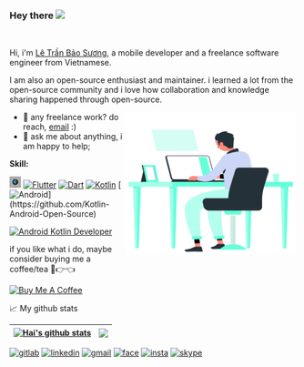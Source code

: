### Hey there <img src="https://media.giphy.com/media/hvRJCLFzcasrR4ia7z/giphy.gif" width="25px">

<br />

Hi, i'm [Lê Trần Bảo Sương](), a mobile developer and a freelance software engineer from Vietnamese.

I am also an open-source enthusiast and maintainer. i learned a lot from the open-source community and i love how collaboration and knowledge sharing happened through open-source.

<img align="right" alt="GIF" src="./assets/images/gif/coding.gif" width="300" height="250" />
  
- 💼 any freelance work? do reach, [email](mailto:letranbaosuong@gmail.com) :)
- 💬 ask me about anything, i am happy to help;

**Skill:**  

<code><img height="20" src="./assets/images/gif/flutter.gif"></code>
[![Flutter](https://img.shields.io/badge/flutter-%233498DB.svg?&style=for-the-badge&logo=flutter&logoColor=white)](https://flutter.dev/)
[![Dart](https://img.shields.io/badge/dart-%231DA1F2.svg?&style=for-the-badge&logo=dart&logoColor=white)](https://dart.dev/)
[![Kotlin](https://img.shields.io/badge/kotlin-%23FF5722.svg?&style=for-the-badge&logo=kotlin&logoColor=white)](https://github.com/Kotlin-Android-Open-Source)
[![Android](https://img.shields.io/badge/android-teal.svg?&style=for-the-badge&logo=android&logoColor=white")](https://github.com/Kotlin-Android-Open-Source)

[![Android Kotlin Developer](https://learn.udacity.com/assets/udacity-tt-logo.svg)](confirm.udacity.com/e/d6a15ade-de8a-11ed-b3f1-7b857fb7304d)

if you like what i do, maybe consider buying me a coffee/tea 🥺👉👈

<a href="" target="_blank"><img src="https://cdn.buymeacoffee.com/buttons/v2/default-red.png" alt="Buy Me A Coffee" width="150" ></a>

📈 My github stats

| <a href="https://github.com/letranbaosuong"><img align="center" src="https://github-readme-stats.vercel.app/api?username=letranbaosuong&show_icons=true&theme=graywhite&include_all_commits=true&count_private=true&hide_border=true" alt="Hai's github stats" /></a> | <a href="https://github.com/letranbaosuong"><img align="center" src="https://github-readme-stats.vercel.app/api/top-langs/?username=letranbaosuong&theme=graywhite&langs_count=10&layout=compact&hide_border=true" /></a> |
| ------------- | ------------- |

[![gitlab](https://img.shields.io/badge/-GitLab-380D75?style=for-the-badge&logo=GitLab&logoColor=white)](https://gitlab.com/letranbaosuong)
[![linkedin](https://img.shields.io/badge/-LinkedIn-0073B1?style=for-the-badge&logo=Linkedin)](https://www.linkedin.com/in/letranbaosuong)
[![gmail](https://img.shields.io/badge/-Gmail-EA4335?style=for-the-badge&logo=Gmail&logoColor=white)](mailto:letranbaosuong@gmail.com)
[![face](https://img.shields.io/badge/-Facebook-0165E1?style=for-the-badge&logo=Facebook&logoColor=white)](https://www.facebook.com/letranbaosuong)
[![insta](https://img.shields.io/badge/-Instagram-D82A78?style=for-the-badge&logo=instagram&logoColor=white)](https://www.instagram.com/letranbaosuong)
[![skype](https://img.shields.io/badge/-Skype-00AFF0?style=for-the-badge&logo=skype&logoColor=white)]()
<!--
**letranbaosuong/letranbaosuong** is a ✨ _special_ ✨ repository because its `README.md` (this file) appears on your GitHub profile.

Here are some ideas to get you started:

- 🔭 I’m currently working on ...
- 🌱 I’m currently learning ...
- 👯 I’m looking to collaborate on ...
- 🤔 I’m looking for help with ...
- 💬 Ask me about ...
- 📫 How to reach me: ...
- 😄 Pronouns: ...
- ⚡ Fun fact: ...
-->
